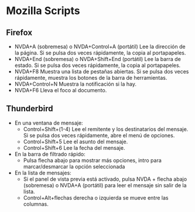 # Mozilla Scripts   
 
## Firefox   
 
* NVDA+A (sobremesa) o NVDA+Control+A (portátil) Lee la dirección de la página. Si se pulsa dos veces rápidamente, la copia al portapapeles. 
* NVDA+End (sobremesa) o NVDA+Shift+End (portátil) Lee la barra de estado. Si se pulsa dos veces rápidamente, la copia al portapapeles. 
* NVDA+F8 Muestra una lista de pestañas abiertas. Si se pulsa dos veces rápidamente, muestra los botones de la barra de herramientas. 
* NVDA+Control+N Muestra la notificación si la hay.
* NVDA+F6 Lleva el foco al documento.
 
## Thunderbird  
 
* En una ventana de mensaje:
	* Control+Shift+(1-4) Lee el remitente y los destinatarios del mensaje. Si se pulsa dos veces rápidamente, abre el menú de opciones. 
	* Control+Shift+5 Lee el asunto del mensaje. 
	* Control+Shift+6 Lee la fecha del mensaje. 
* En la barra de filtrado rápido:
	* Pulsa flecha abajo para mostrar más opciones, intro para marcar/desmarcar la opción seleccionada
* En la lista de mensajes:
	* Si el panel de vista previa está activado, pulsa NVDA + flecha abajo (sobremesa) o NVDA+A (portátil) para leer el mensaje  sin salir de la lista.
	* Control+Alt+flechas derecha o izquierda se mueve entre las columnas.
